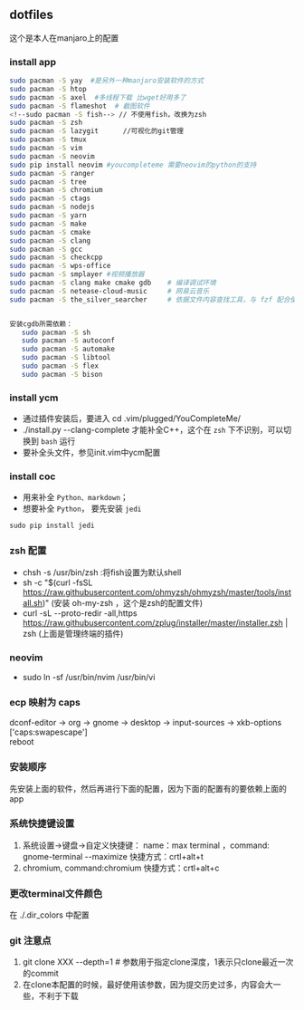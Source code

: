 ## dotfiles
这个是本人在manjaro上的配置

### install app
```bash
sudo pacman -S yay  #是另外一种manjaro安装软件的方式
sudo pacman -S htop
sudo pacman -S axel  #多线程下载 比wget好用多了
sudo pacman -S flameshot  # 截图软件
<!--sudo pacman -S fish--> // 不使用fish，改换为zsh
sudo pacman -S zsh
sudo pacman -S lazygit      //可视化的git管理
sudo pacman -S tmux
sudo pacman -S vim
sudo pacman -S neovim
sudo pip install neovim #youcompleteme 需要neovim的python的支持
sudo pacman -S ranger
sudo pacman -S tree
sudo pacman -S chromium
sudo pacman -S ctags
sudo pacman -S nodejs
sudo pacman -S yarn
sudo pacman -S make
sudo pacman -S cmake
sudo pacman -S clang
sudo pacman -S gcc
sudo pacman -S checkcpp
sudo pacman -S wps-office
sudo pacman -S smplayer #视频播放器
sudo pacman -S clang make cmake gdb    # 编译调试环境
sudo pacman -S netease-cloud-music     # 网易云音乐
sudo pacman -S the_silver_searcher     # 依据文件内容查找工具，与 fzf 配合使用 


安装cgdb所需依赖：
   sudo pacman -S sh
   sudo pacman -S autoconf
   sudo pacman -S automake
   sudo pacman -S libtool
   sudo pacman -S flex
   sudo pacman -S bison
```

###  install ycm

- 通过插件安装后，要进入 cd .vim/plugged/YouCompleteMe/ 
- ./install.py --clang-complete 才能补全C++，这个在 `zsh` 下不识别，可以切换到 `bash` 运行
- 要补全头文件，参见init.vim中ycm配置

### install coc
- 用来补全 `Python、markdown`；
- 想要补全 `Python`， 要先安装 `jedi`
```cpp
sudo pip install jedi
```


### zsh 配置

- chsh -s /usr/bin/zsh  :将fish设置为默认shell
- sh -c "$(curl -fsSL https://raw.githubusercontent.com/ohmyzsh/ohmyzsh/master/tools/install.sh)"   (安装 oh-my-zsh ，这个是zsh的配置文件)
- curl -sL --proto-redir -all,https https://raw.githubusercontent.com/zplug/installer/master/installer.zsh | zsh
(上面是管理终端的插件)

### neovim

- sudo ln -sf /usr/bin/nvim /usr/bin/vi

### ecp 映射为 caps
dconf-editor -> org -> gnome -> desktop -> input-sources -> xkb-options  
['caps:swapescape']  
reboot  

### 安装顺序

先安装上面的软件，然后再进行下面的配置，因为下面的配置有的要依赖上面的app

### 系统快捷键设置

1. 系统设置->键盘->自定义快捷键： name：max terminal ，command: gnome-terminal --maximize   快捷方式：crtl+alt+t
2. chromium, command:chromium   快捷方式：crtl+alt+c

### 更改terminal文件颜色

在 ./.dir_colors 中配置

### git 注意点

1. git clone XXX --depth=1    # 参数用于指定clone深度，1表示只clone最近一次的commit
2. 在clone本配置的时候，最好使用该参数，因为提交历史过多，内容会大一些，不利于下载
